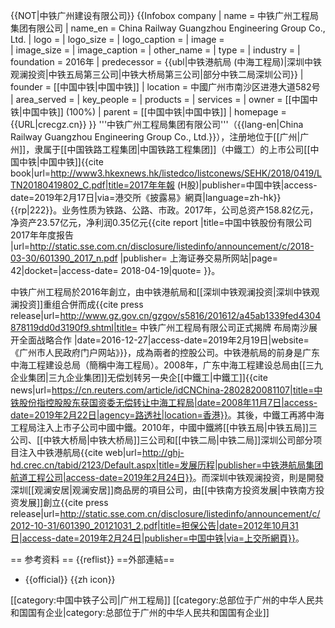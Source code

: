 {{NOT|中铁广州建设有限公司}}
{{Infobox company
| name = 中铁广州工程局集团有限公司
| name_en = China Railway Guangzhou Engineering Group Co., Ltd.
| logo = 
| logo_size = 
| logo_caption = 
| image =          
| image_size =
| image_caption =
| other_name = 
| type = 
| industry = 
| foundation = 2016年
| predecessor = {{ubl|中铁港航局 (中海工程局)|深圳中铁观澜投资|中铁五局第三公司|中铁大桥局第三公司|部分中铁二局深圳公司}}
| founder = [[中国中铁|中国中铁]]
| location = 中國广州市南沙区进港大道582号
| area_served = 
| key_people = 
| products = 
| services = 
| owner = [[中国中铁|中国中铁]] (100%)
| parent = [[中国中铁|中国中铁]]
| homepage = {{URL|crecgz.cn}}
}}
'''中铁广州工程局集团有限公司'''（{{lang-en|China Railway Guangzhou Engineering Group Co., Ltd.}}），注册地位于[[广州|广州]]，隶属于[[中国铁路工程集团|中国铁路工程集团]]（中鐵工）的上市公司[[中国中铁|中国中铁]]<ref>{{cite book|url=http://www3.hkexnews.hk/listedco/listconews/SEHK/2018/0419/LTN20180419802_C.pdf|title=2017年年報 (H股)|publisher=中国中铁|access-date=2019年2月17日|via=港交所《披露易》網頁|language=zh-hk}}</ref>{{rp|222}}。业务性质为铁路、公路、市政。2017年，公司总资产158.82亿元，净资产23.57亿元，净利润0.35亿元<ref name="report2017">{{cite report  |title=中国中铁股份有限公司2017年年度报告 |url=http://static.sse.com.cn/disclosure/listedinfo/announcement/c/2018-03-30/601390_2017_n.pdf |publisher= 上海证券交易所网站|page= 42|docket=|access-date= 2018-04-19|quote= }}</ref>。

中铁广州工程局於2016年創立，由中铁港航局和[[深圳中铁观澜投资|深圳中铁观澜投资]]重组合併而成<ref>{{cite press release|url=http://www.gz.gov.cn/gzgov/s5816/201612/a45ab1339fed4304878119dd0d3190f9.shtml|title= 中铁广州工程局有限公司正式揭牌 布局南沙展开全面战略合作 |date=2016-12-27|access-date=2019年2月19日|website=《广州市人民政府门户网站》}}</ref>，成為兩者的控股公司。中铁港航局的前身是广东中海工程建设总局（簡稱中海工程局）。2008年，广东中海工程建设总局由[[三九企业集团|三九企业集团]]无偿划转另一央企[[中鐵工|中鐵工]]<ref>{{cite news|url=https://cn.reuters.com/article/idCNChina-2802820081107|title=中铁股份指控股股东获国资委无偿转让中海工程局|date=2008年11月7日|access-date=2019年2月22日|agency=路透社|location=香港}}</ref>。其後，中鐵工再將中海工程局注入上市子公司中國中鐵。2010年，中國中鐵將[[中铁五局|中铁五局]]三公司、[[中铁大桥局|中铁大桥局]]三公司和[[中铁二局|中铁二局]]深圳公司部分项目注入中铁港航局<ref>{{cite web|url=http://ghj-hd.crec.cn/tabid/2123/Default.aspx|title=发展历程|publisher=中铁港航局集团航道工程公司|access-date=2019年2月24日}}</ref>。而深圳中铁观澜投资，則是開發深圳[[观澜安居|观澜安居]]商品房的項目公司，由[[中铁南方投资发展|中铁南方投资发展]]創立<ref>{{cite press release|url=http://static.sse.com.cn/disclosure/listedinfo/announcement/c/2012-10-31/601390_20121031_2.pdf|title=担保公告|date=2012年10月31日|access-date=2019年2月24日|publisher=中国中铁|via=上交所網頁}}</ref>。

== 参考资料 ==
{{reflist}}
==外部連結==
* {{official}} {{zh icon}}

[[category:中国中铁子公司|广州工程局]]
[[category:总部位于广州的中华人民共和国国有企业|category:总部位于广州的中华人民共和国国有企业]]